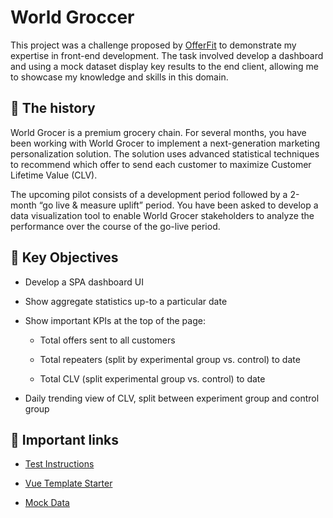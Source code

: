 # World Groccer

This project was a challenge proposed by [OfferFit](https://www.offerfit.ai/) to demonstrate my expertise in front-end development. The task involved develop a dashboard and using a mock dataset display key results to the end client, allowing me to showcase my knowledge and skills in this domain.

## 📜 The history

World Grocer is a premium grocery chain. For several months, you have been working with World Grocer to implement a next-generation marketing personalization solution. The solution uses advanced statistical techniques to recommend which offer to send each customer to maximize Customer Lifetime Value (CLV).

The upcoming pilot consists of a development period followed by a 2-month “go live & measure uplift” period. You have been asked to develop a data visualization tool to enable World Grocer stakeholders to analyze the performance over the course of the go-live period.

## 🎯 Key Objectives

- Develop a SPA dashboard UI
- Show aggregate statistics up-to a particular date
- Show important KPIs at the top of the page:

  - Total offers sent to all customers

  - Total repeaters (split by experimental group vs. control) to date

  - Total CLV (split experimental group vs. control) to date

- Daily trending view of CLV, split between experiment group and control group

## 🔑 Important links

- [Test Instructions](https://docs.google.com/document/d/1WCzPv8gbJgq-H0PMo5SsM2keYB07MMaJO5LrTJ5Yn2Y/edit?usp=sharing)

- [Vue Template Starter](https://drive.google.com/file/d/1fvUS8QEX8EZzpKqZz9vdRrRLJ0kaRwXh/view?usp=sharing)

- [Mock Data](https://drive.google.com/file/d/1h9qD7gVfDCsZxdlsfBFKXfy3WP7GW4-x/view?usp=sharing)
